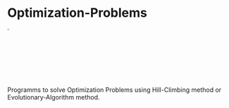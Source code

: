 # Optimization-Problems

<p align="left">
  <a href="https://skillicons.dev">
    <img style="width:3%; height:auto" src="https://skillicons.dev/icons?i=c" />
  </a>
</p>

Programms to solve Optimization Problems using Hill-Climbing method or Evolutionary-Algorithm method.
